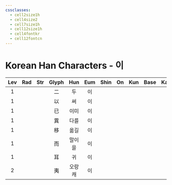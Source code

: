 ```yaml
---
cssclasses:
  - cell2size1h
  - cell4size2
  - cell7size1h
  - cell12size1h
  - cell4fontkr
  - cell12fontcn
---
```


# Korean Han Characters - 이

| Lev | Rad | Str | Glyph | Hun | Eum | Shin | On  | Kun | Base | Kana | Simp | Man | Can | Viet |
| :-: | :-: | :-: | :---: | :-: | :-: | :--: | :-: | :-: | :--: | :--: | :--: | :-: | :-: | :--: |
|  1  |     |     |   二   |  두  |  이  |      |     |     |      |      |      |     |     |      |
|  1  |     |     |   以   |  써  |  이  |      |     |     |      |      |      |     |     |      |
|  1  |     |     |   已   | 이미  |  이  |      |     |     |      |      |      |     |     |      |
|  1  |     |     |   異   | 다를  |  이  |      |     |     |      |      |      |     |     |      |
|  1  |     |     |   移   | 옮길  |  이  |      |     |     |      |      |      |     |     |      |
|  1  |     |     |   而   | 말이을 |  이  |      |     |     |      |      |      |     |     |      |
|  1  |     |     |   耳   |  귀  |  이  |      |     |     |      |      |      |     |     |      |
|  2  |     |     |   夷   | 오랑캐 |  이  |      |     |     |      |      |      |     |     |      |
